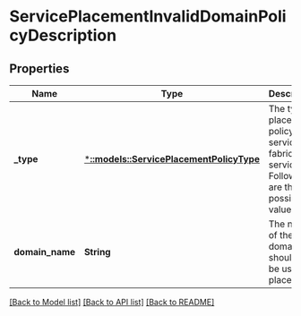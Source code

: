 # ServicePlacementInvalidDomainPolicyDescription

## Properties
Name | Type | Description | Notes
------------ | ------------- | ------------- | -------------
**_type** | [***::models::ServicePlacementPolicyType**](ServicePlacementPolicyType.md) | The type of placement policy for a service fabric service. Following are the possible values. | [default to null]
**domain_name** | **String** | The name of the domain that should not be used for placement. | [optional] [default to null]

[[Back to Model list]](../README.md#documentation-for-models) [[Back to API list]](../README.md#documentation-for-api-endpoints) [[Back to README]](../README.md)


